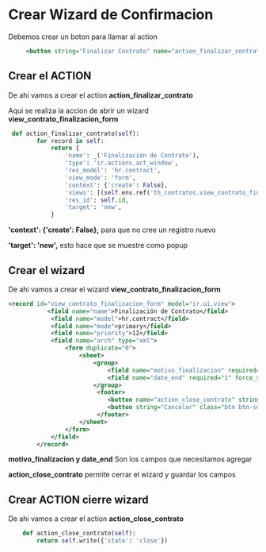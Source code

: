 # Crear Wizard de Confirmacion

Debemos crear un boton para llamar al action

```xml
     <button string="Finalizar Contrato" name="action_finalizar_contrato" type="object" class="oe_highlight" states="open"/>
```
## Crear el ACTION
De ahi vamos a crear el action **action_finalizar_contrato**

Aqui se realiza la accion de abrir un wizard **view_contrato_finalizacion_form**
```python
 def action_finalizar_contrato(self):
        for record in self:
            return {
                'name': _('Finalización de Contrato'),
                'type': 'ir.actions.act_window',
                'res_model': 'hr.contract',
                'view_mode': 'form',
                'context': {'create': False},
                'views': [(self.env.ref('th_contratos.view_contrato_finalizacion_form').id, 'form')],
                'res_id': self.id,
                'target': 'new',
            }
```
 **'context': {'create': False},** para que no cree un registro nuevo
 
 **'target': 'new',** esto hace que se muestre como popup
 
## Crear el wizard

De ahi vamos a crear el wizard **view_contrato_finalizacion_form**

```xml
<record id="view_contrato_finalizacion_form" model="ir.ui.view">
           <field name="name">Finalización de Contrato</field>
            <field name="model">hr.contract</field>
            <field name="mode">primary</field>
            <field name="priority">12</field>
            <field name="arch" type="xml">
                <form duplicate="0">
                    <sheet>
                        <group>
                            <field name="motivo_finalizacion" required="1" force_save="1" />
                            <field name="date_end" required="1" force_save="1" />
                        </group>
                         <footer>
                            <button name="action_close_contrato" string="Finalizar Contrato" type="object" default_focus="1" class="oe_highlight" data-hotkey="q"/>
                            <button string="Cancelar" class="btn btn-secondary" special="cancel" data-hotkey="z"/>
                         </footer>
                    </sheet>
                </form>
            </field>
        </record>
```

**motivo_finalizacion y date_end** Son los campos que necesitamos agregar

**action_close_contrato** permite cerrar el wizard y guardar los campos

## Crear ACTION cierre wizard

De ahi vamos a crear el action  **action_close_contrato**

```python
    def action_close_contrato(self):
        return self.write({'state': 'close'})
```



